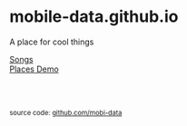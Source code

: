 mobile-data.github.io
=====================

A place for cool things

[Songs]( http://mobi-data.github.io/songs/index.html )  
[Places Demo]( http://mobi-data.github.io/places-demo/index.html )  


<br>

<br>

<small>source code: [github.com/mobi-data]( https://github.com/mobi-data/ )</small>